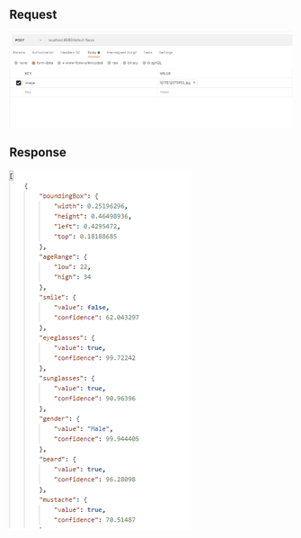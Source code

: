 ## Request

![Request](image/DetectFacesRequest.png)

## Response

![Response](image/DetectFacesResponse.png)
